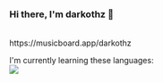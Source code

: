 ### Hi there, I'm darkothz 👋

<br>
https://musicboard.app/darkothz



I'm currently learning these languages:
<br>
[![](https://skills.thijs.gg/icons?i=,html,css,js)](https://skills.thijs.gg)
